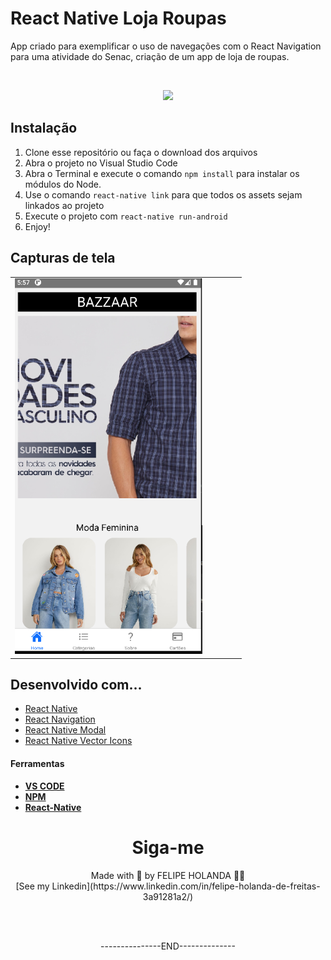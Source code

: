 # React Native Loja Roupas
App criado para exemplificar o uso de navegações com o React Navigation para uma atividade do Senac, criação de um app de loja de roupas.

<br>

<p align="center">
<img src="http://img.shields.io/static/v1?label=STATUS&message=%20FINALIZADO&color=GREEN&style=for-the-badge"/>
</p>

## Instalação
1. Clone esse repositório ou faça o download dos arquivos
2. Abra o projeto no Visual Studio Code
3. Abra o Terminal e execute o comando `npm install` para instalar os módulos do Node.
4. Use o comando `react-native link` para que todos os assets sejam linkados ao projeto
5. Execute o projeto com `react-native run-android`
6. Enjoy!

## Capturas de tela

<table>
 <tr>
    <td><img width="300" src="./img/Perfil1.png" ></td>
    <td><img width="300" src="" ></td>
    <td><img width="300" src="" ></td>
    <td><img width="300" src="" ></td>
    <td><img width="300" src="" ></td>
  </tr>
</table>

## Desenvolvido com...

* [React Native](https://reactnative.dev)
* [React Navigation](https://reactnavigation.org)
* [React Native Modal](https://github.com/react-native-modal/react-native-modal)
* [React Native Vector Icons](https://github.com/oblador/react-native-vector-icons)


#### Ferramentas

  - [**VS CODE**](https://code.visualstudio.com/)
  - [**NPM**](https://npm.dev/)
  - [**React-Native**](https://npm.dev/)



  <h1 align="center">Siga-me</h1>
  <p align="center">Made with 💜 by FELIPE HOLANDA 👋🏻 <br>[See my Linkedin](https://www.linkedin.com/in/felipe-holanda-de-freitas-3a91281a2/)</p>
  
  <br><br>
  
   <p align="center">---------------END--------------</p>

